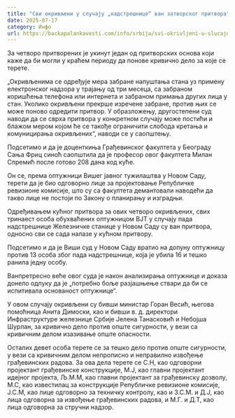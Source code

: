 ```yaml
---
title: "Сви окривљени у случају „надстрешнице“ ван затворског притвора"
date: 2025-07-17
category: Инфо
url: https://backapalankavesti.com/info/srbija/svi-okrivljeni-u-slucaju-nadstresnice-van-zatvorskog-pritvora/
---
```


За четворо притворених је укинут један од притворских основа који каже да би могли у краћем периоду да понове кривично дело за које се терете.

„Окривљенима се одређује мера забране напуштања стана уз примену електронског надзора у трајању од три месеца, са забраном коришћења телефона или интернета и забраном примања других лица у стан. Уколико окривљени прекрше изречене забране, против њих се може поново одредити притвор. У образложењу, другостепени суд наводи да се сврха притвора у конкретном случају може постићи и блажом мером којом ће се такође ограничити слобода кретања и комуницирања окривљених“, наводи се у саопштењу.

Подсетимо и да је доценткиња Грађевинског факултета у Београду Сања Фриц синоћ саопштила да је професор овог факултета Милан Спремић после готово 208 дана код куће.

Он се, према оптужници Вишег јавног тужилаштва у Новом Саду, терети да је био одговорно лице за пројектовање Републичке ревизионе комисије, што су са факултета демантовали наводећи да такво лице не постоји по Закону о планирању и изградњи.

Одређивањем кућног притвора за ових четворо окривљених, свих тринаест особа обухваћених оптужницом ВЈТ у случају пада надстрешнице Железничке станице у Новом Саду су ван притвора, односно сви се сада налазе у кућном притвору.

Подсетимо и да је Виши суд у Новом Саду вратио на допуну оптужницу против 13 особа због пада надстрешнице, која је убила 16 и тешко ранила једну особу.

Ванпретресно веће овог суда је након анализирања оптужнице и доказа донело одлуку да је „потребно боље разјашњење ствари да би се испитивала основаност оптужнице“.

У овом случају окривљени су бивши министар Горан Весић, његова помоћница Анита Димоски, као и бивши в. д. директори Инфраструктуре железнице Србије Јелена Танасковић и Небојша Шурлан, за кривично дело против опште сигурности, у вези са кривичним делом изазивање опште опасности.

Осталих девет особа терете се за тешко дело против опште сигурности, у вези са кривичним делом непрописно и неправилно извођење грађевинских радова. За ова дела терете се С.Н, као одговорни пројектант грађевинске конструкције, М.Ј, као главни пројектант идејног пројекта, Љ.М.М, као главни пројектант за грађевинску дозволу, М.С, као известилац за конструкције Републичке ревизионе комисије, Ј.С.М, као лице одговорно за техничку контролу, као и З.С.М. и Д.Ј, као лица одговорна за извођење грађевинских радова, и М.Г. и Д.Т, као лица одговорна за стручни надзор.
